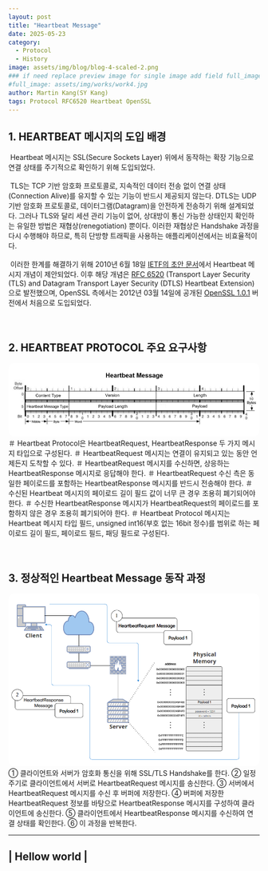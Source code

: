 ```yaml
---
layout: post
title: "Heartbeat Message"
date: 2025-05-23
category:
  - Protocol
  - History
image: assets/img/blog/blog-4-scaled-2.png
### if need replace preview image for single image add field full_image, ex:
#full_image: assets/img/works/work4.jpg
author: Martin Kang(SY Kang)
tags: Protocol RFC6520 Heartbeat OpenSSL
---
```


## 1. HEARTBEAT 메시지의 도입 배경
&nbsp;Heartbeat 메시지는 SSL(Secure Sockets Layer) 위에서 동작하는 확장 기능으로 연결 상태를 주기적으로 확인하기 위해 도입되었다.  
<br>&nbsp;TLS는 TCP 기반 암호화 프로토콜로, 지속적인 데이터 전송 없이 연결 상태(Connection Alive)를 유지할 수 있는 기능이 반드시 제공되지 않는다. DTLS는 UDP 기반 암호화 프로토콜로, 데이터그램(Datagram)을 안전하게 전송하기 위해 설계되었다. 그러나 TLS와 달리 세션 관리 기능이 없어, 상대방이 통신 가능한 상태인지 확인하는 유일한 방법은 재협상(renegotiation) 뿐이다. 이러한 재협상은 Handshake 과정을 다시 수행해야 하므로, 특히 단방향 트래픽을 사용하는 애플리케이션에서는 비효율적이다.  
<br>&nbsp;이러한 한계를 해결하기 위해 2010년 6월 18일 [IETF의 초안 문서](https://datatracker.ietf.org/doc/html/draft-seggelmann-tls-dtls-heartbeat-00)에서 Heartbeat 메시지 개념이 제안되었다.
이후 해당 개념은 [RFC 6520](https://datatracker.ietf.org/doc/html/rfc6520) (Transport Layer Security (TLS) and Datagram Transport Layer Security (DTLS) Heartbeat Extension)으로 발전했으며, OpenSSL 측에서는 2012년 03월 14일에 공개된 [OpenSSL 1.0.1](https://github.com/openssl/openssl/releases/tag/OpenSSL_1_0_1) 버전에서 처음으로 도입되었다.
<br>
<br>
<br>

## 2. HEARTBEAT PROTOCOL 주요 요구사항
<img src="/assets/img/blog/heartbeat-diagram0.png" alt="Heartbeat Diagram" style="max-width: 100%; border-radius: 12px;" />  
<br>
＃ Heartbeat Protocol은 HeartbeatRequest, HeartbeatResponse 두 가지 메시지 타입으로 구성된다.  
＃ HeartbeatRequest 메시지는 연결이 유지되고 있는 동안 언제든지 도착할 수 있다.  
＃ HeartbeatRequest 메시지를 수신하면, 상응하는 HeartbeatResponse 메시지로 응답해야 한다.  
＃ HeartbeatRequest 수신 측은 동일한 페이로드를 포함하는 HeartbeatResponse 메시지를 반드시 전송해야 한다.  
＃ 수신된 Heartbeat 메시지의 페이로드 길이 필드 값이 너무 큰 경우 조용히 폐기되어야 한다.  
＃ 수신한 HeartbeatResponse 메시지가 HeartbeatRequest의 페이로드를 포함하지 않은 경우 조용히 폐기되어야 한다.  
＃ Heartbeat Protocol 메시지는 Heartbeat 메시지 타입 필드, unsigned int16(부호 없는 16bit 정수)를 범위로 하는 페이로드 길이 필드, 페이로드 필드, 패딩 필드로 구성된다.  
<br>
<br>
<br>

## 3. 정상적인 Heartbeat Message 동작 과정
<img src="/assets/img/blog/heartbeat-diagram1.png" alt="Heartbeat Diagram" style="max-width: 100%; border-radius: 12px;" />  
<br>
① 클라이언트와 서버가 암호화 통신을 위해 SSL/TLS Handshake를 한다.  
② 일정 주기로 클라이언트에서 서버로 HeartbeatRequest 메시지를 송신한다.  
③ 서버에서 HeartbeatRequest 메시지를 수신 후 버퍼에 저장한다.  
④ 버퍼에 저장한 HeartbeatRequest 정보를 바탕으로 HeartbeatResponse 메시지를 구성하여 클라이언트에 송신한다.  
⑤ 클라이언트에서 HeartbeatResponse 메시지를 수신하여 연결 상태를 확인한다.  
⑥ 이 과정을 반복한다.  

<script src="https://gist.github.com/SeungYoon7373/b28d97fde380a49822c8bdf024b49719.js"></script>  
------------------------  
| Hellow world          |  
-------------------------  

<!-- 
You'll find this post in your `_posts` directory. Go ahead and edit it and re-build the site to see your changes. You can rebuild the site in [many different ways](https://jekyllrb.com/docs/usage/), but the most common way is to run `jekyll serve`, which launches a web server and auto-regenerates your site when a file is updated.

To add new posts, simply add a file in the `_posts`[^posts] directory that follows the convention `YYYY-MM-DD-name-of-post.ext` and includes the necessary front matter. Take a look at the source for this post to get an idea about how it works.

[^posts]: Footnote test.

Jekyll also offers powerful support for code snippets:

```ruby
def print_hi(name)
  puts "Hi, #{name}"
end
print_hi('Tom')
#=> prints 'Hi, Tom' to STDOUT.
```

Check out the [Jekyll docs][jekyll-docs] for more info on how to get the most out of Jekyll. File all bugs/feature requests at [Jekyll's GitHub repo][jekyll-gh]. If you have questions, you can ask them on [Jekyll Talk][jekyll-talk].
 -->


[jekyll-docs]: http://jekyllrb.com/docs/home
[jekyll-gh]:   https://github.com/jekyll/jekyll
[jekyll-talk]: https://talk.jekyllrb.com/
